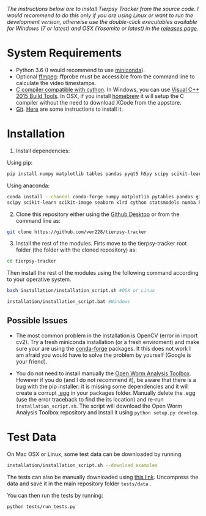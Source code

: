 *The instructions below are to install Tierpsy Tracker from the source code. I would recommend to do this only if you are using Linux or want to run the development version, otherwise use the double-click executables available for Windows (7 or latest) and OSX (Yosemite or latest) in the [releases page](https://github.com/ver228/tierpsy-tracker/releases).*

# System Requirements 
- Python 3.6 (I would recommend to use [miniconda](https://conda.io/miniconda.html)).
- Optional [ffmpeg](https://ffmpeg.org/download.html): ffprobe must be accessible from the command line to calculate the video timestamps.
- [C compiler compatible with cython](http://cython.readthedocs.io/en/latest/src/quickstart/install.html). In Windows, you can use [Visual C++ 2015 Build Tools](https://visualstudio.microsoft.com/visual-cpp-build-tools/). In OSX, if you install [homebrew](https://brew.sh/) it will setup the C compiler without the need to download XCode from the appstore. 
- [Git](https://git-scm.com/). [Here](https://gist.github.com/derhuerst/1b15ff4652a867391f03) are some instructions to install it.

# Installation

1. Install dependencies:

Using pip:
```bash
pip install numpy matplotlib tables pandas pyqt5 h5py scipy scikit-learn scikit-image seaborn xlrd cython statsmodels numba keras==2.1.5 tensorflow opencv-python-headless
```

Using anaconda:
```bash
conda install --channel conda-forge numpy matplotlib pytables pandas gitpython pyqt h5py \
scipy scikit-learn scikit-image seaborn xlrd cython statsmodels numba keras=2.1.5 opencv tensorflow 
```

2. Clone this repository either using the [Github Desktop](https://desktop.github.com/) or from the command line as:

```bash
git clone https://github.com/ver228/tierpsy-tracker
```


3. Install the rest of the modules. Firts move to the tierpsy-tracker root folder (the folder with the cloned repository) as:
```bash
cd tierpsy-tracker
```
Then install the rest of the modules using the following command according to your operative system.
```bash
bash installation/installation_script.sh #OSX or Linux

installation/installation_script.bat #Windows
```

## Possible Issues


- The most common problem in the installation is OpenCV (error in import cv2). Try a fresh miniconda installation (or a fresh enviroment) and make sure your are using the [conda-forge](https://conda-forge.org/) packages. It this does not work I am afraid you would have to solve the problem by yourself (Google is your friend).

- You do not need to install manually the [Open Worm Analysis Toolbox](https://github.com/openworm/open-worm-analysis-toolbox). However if you do (and I do not recommend it), be aware that there is a bug with the pip installer: it is missing some dependencies and it will create a corrupt [.egg](https://stackoverflow.com/questions/2051192/what-is-a-python-egg) in your packages folder. Manually delete the .egg (use the error traceback to find the its location) and re-run `installation_script.sh`. The script will download the Open Worm Analysis Toolbox repository and install it using `python setup.py develop`. 


# Test Data
On Mac OSX or Linux, some test data can be downloaded by running 

```bash
installation/installation_script.sh --download_examples
```

The tests can also be manually downloaded using [this link](https://imperiallondon-my.sharepoint.com/personal/ajaver_ic_ac_uk/_layouts/15/guestaccess.aspx?guestaccesstoken=ldZ18fLY%2bzlu7XuO9mbKVdyiKoH4naiesqiLXWU4vGQ%3d&docid=0cec4e52f4ccf4d5b8bb3a737020fc12f&rev=1). Uncompress the data and save it in the main repository folder `tests/data` .

You can then run the tests by running: 

```bash
python tests/run_tests.py
```
